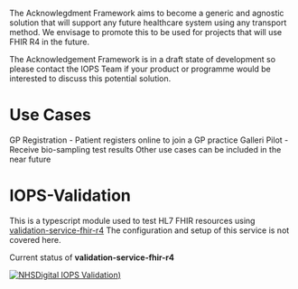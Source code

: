 The Acknowlegdment Framework aims to become a generic and agnostic solution that will support any future healthcare system using any transport method. We envisage to promote this to be used for projects that will use FHIR R4 in the future.

The Acknowledgement Framework is in a draft state of development so please contact the IOPS Team if your product or programme would be interested to discuss this potential solution.

# Use Cases
GP Registration - Patient registers online to join a GP practice
Galleri Pilot - Receive bio-sampling test results
Other use cases can be included in the near future


# IOPS-Validation


This is a typescript module used to test HL7 FHIR resources using [validation-service-fhir-r4](https://github.com/NHSDigital/validation-service-fhir-r4)
The configuration and setup of this service is not covered here.

Current status of **validation-service-fhir-r4** 


[![NHSDigital IOPS Validation)](https://github.com/NHSDigital/IOPS-Validation/actions/workflows/testingbranch.yml/badge.svg)](https://github.com/NHSDigital/IOPS-Validation/actions/workflows/testingbranch.yml)
